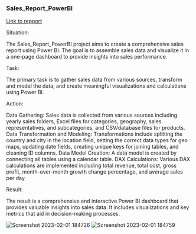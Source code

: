 ### Sales_Report_PowerBI

[Link to repport](https://app.powerbi.com/view?r=eyJrIjoiODA0ZjQyYTItMDE3Yi00MTQ5LTkzMjItY2E2ZjlmN2I0MWZjIiwidCI6IjNhYjAwNGM4LTE0ZWMtNDdkOS05MTk5LTM5ZWU4ODVhOGE5ZiJ9)


Situation: 

The Sales_Report_PowerBI project aims to create a comprehensive sales report using Power BI. The goal is to assemble sales data and visualize it in a one-page dashboard to provide insights into sales performance.

Task: 

The primary task is to gather sales data from various sources, transform and model the data, and create meaningful visualizations and calculations using Power BI.

Action:

Data Gathering: Sales data is collected from various sources including yearly sales folders, Excel files for categories, geography, sales representatives, and subcategories, and CSV/database files for products.
Data Transformation and Modeling: Transformations include splitting the country and city in the location field, setting the correct data types for geo maps, updating date fields, creating unique keys for joining tables, and cleaning ID columns.
Data Model Creation: A data model is created by connecting all tables using a calendar table.
DAX Calculations: Various DAX calculations are implemented including total revenue, total cost, gross profit, month-over-month growth change percentage, and average sales per day.

Result: 

The result is a comprehensive and interactive Power BI dashboard that provides valuable insights into sales data. It includes visualizations and key metrics that aid in decision-making processes.

![Screenshot 2023-02-01 184726](https://user-images.githubusercontent.com/91919362/216122406-0e7822a2-68cf-4a1b-931a-ebe3ecef7dac.jpg)
![Screenshot 2023-02-01 184759](https://user-images.githubusercontent.com/91919362/216122413-06e6f672-28cf-4f3c-a452-56467573378a.jpg)
